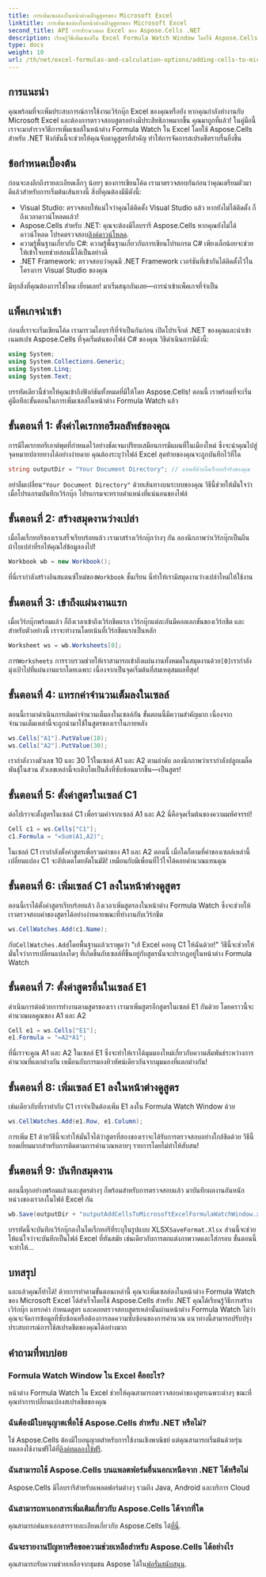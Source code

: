 ```yaml
---
title: การเพิ่มเซลล์ลงในหน้าต่างเฝ้าดูสูตรของ Microsoft Excel
linktitle: การเพิ่มเซลล์ลงในหน้าต่างเฝ้าดูสูตรของ Microsoft Excel
second_title: API การประมวลผล Excel ของ Aspose.Cells .NET
description: เรียนรู้วิธีเพิ่มเซลล์ใน Excel Formula Watch Window โดยใช้ Aspose.Cells สำหรับ .NET ด้วยคำแนะนำทีละขั้นตอนนี้ ซึ่งเรียบง่ายและมีประสิทธิภาพ
type: docs
weight: 10
url: /th/net/excel-formulas-and-calculation-options/adding-cells-to-microsoft-excel-formula-watch-window/
---
```

## การแนะนำ

คุณพร้อมที่จะเพิ่มประสบการณ์การใช้งานเวิร์กบุ๊ก Excel ของคุณหรือยัง หากคุณกำลังทำงานกับ Microsoft Excel และต้องการตรวจสอบสูตรอย่างมีประสิทธิภาพมากขึ้น คุณมาถูกที่แล้ว! ในคู่มือนี้ เราจะมาสำรวจวิธีการเพิ่มเซลล์ในหน้าต่าง Formula Watch ใน Excel โดยใช้ Aspose.Cells สำหรับ .NET ฟังก์ชันนี้จะช่วยให้คุณจับตาดูสูตรที่สำคัญ ทำให้การจัดการสเปรดชีตราบรื่นยิ่งขึ้น

## ข้อกำหนดเบื้องต้น

ก่อนจะลงลึกถึงรายละเอียดเล็กๆ น้อยๆ ของการเขียนโค้ด เรามาตรวจสอบกันก่อนว่าคุณเตรียมตัวมาดีแล้วสำหรับการเริ่มต้นเส้นทางนี้ สิ่งที่คุณต้องมีมีดังนี้:

- Visual Studio: ตรวจสอบให้แน่ใจว่าคุณได้ติดตั้ง Visual Studio แล้ว หากยังไม่ได้ติดตั้ง ก็ถึงเวลาดาวน์โหลดแล้ว!
- Aspose.Cells สำหรับ .NET: คุณจะต้องมีไลบรารี Aspose.Cells หากคุณยังไม่ได้ดาวน์โหลด โปรดตรวจสอบ[ลิงค์ดาวน์โหลด](https://releases.aspose.com/cells/net/).
- ความรู้พื้นฐานเกี่ยวกับ C#: ความรู้พื้นฐานเกี่ยวกับการเขียนโปรแกรม C# เพียงเล็กน้อยจะช่วยให้เข้าใจบทช่วยสอนนี้ได้เป็นอย่างดี
- .NET Framework: ตรวจสอบว่าคุณมี .NET Framework เวอร์ชันที่เข้ากันได้ติดตั้งไว้ในโครงการ Visual Studio ของคุณ

มีทุกสิ่งที่คุณต้องการใช่ไหม เยี่ยมเลย! มาเริ่มสนุกกันเลย—การนำเข้าแพ็คเกจที่จำเป็น

## แพ็คเกจนำเข้า

ก่อนที่เราจะเริ่มเขียนโค้ด เรามารวมไลบรารีที่จำเป็นกันก่อน เปิดโปรเจ็กต์ .NET ของคุณและนำเข้าเนมสเปซ Aspose.Cells ที่จุดเริ่มต้นของไฟล์ C# ของคุณ วิธีดำเนินการมีดังนี้:

```csharp
using System;
using System.Collections.Generic;
using System.Linq;
using System.Text;
```

บรรทัดเดียวนี้ช่วยให้คุณเข้าถึงฟังก์ชันทั้งหมดที่มีให้โดย Aspose.Cells! ตอนนี้ เราพร้อมที่จะเริ่มคู่มือทีละขั้นตอนในการเพิ่มเซลล์ในหน้าต่าง Formula Watch แล้ว

## ขั้นตอนที่ 1: ตั้งค่าไดเรกทอรีผลลัพธ์ของคุณ

การมีไดเรกทอรีเอาต์พุตที่กำหนดไว้อย่างชัดเจนเปรียบเสมือนการมีแผนที่ในเมืองใหม่ ซึ่งจะนำคุณไปสู่จุดหมายปลายทางได้อย่างง่ายดาย คุณต้องระบุว่าไฟล์ Excel สุดท้ายของคุณจะถูกบันทึกไว้ที่ใด

```csharp
string outputDir = "Your Document Directory"; // แทนที่ด้วยไดเร็กทอรีจริงของคุณ
```

 อย่าลืมเปลี่ยน`"Your Document Directory"` ด้วยเส้นทางบนระบบของคุณ วิธีนี้ช่วยให้มั่นใจว่าเมื่อโปรแกรมบันทึกเวิร์กบุ๊ก โปรแกรมจะทราบตำแหน่งที่แน่นอนของไฟล์

## ขั้นตอนที่ 2: สร้างสมุดงานว่างเปล่า

เมื่อไดเร็กทอรีของเราเสร็จเรียบร้อยแล้ว เรามาสร้างเวิร์กบุ๊กว่างๆ กัน ลองนึกภาพว่าเวิร์กบุ๊กเป็นผืนผ้าใบเปล่าที่รอให้คุณใส่ข้อมูลลงไป!

```csharp
Workbook wb = new Workbook();
```

 ที่นี่เรากำลังสร้างอินสแตนซ์ใหม่ของ`Workbook` ชั้นเรียน นี่ทำให้เรามีสมุดงานว่างเปล่าใหม่ให้ใช้งาน 

## ขั้นตอนที่ 3: เข้าถึงแผ่นงานแรก

เมื่อเวิร์กบุ๊กพร้อมแล้ว ก็ถึงเวลาเข้าถึงเวิร์กชีตแรก เวิร์กบุ๊กแต่ละอันมีคอลเลกชันของเวิร์กชีต และสำหรับตัวอย่างนี้ เราจะทำงานโดยเน้นที่เวิร์กชีตแรกเป็นหลัก

```csharp
Worksheet ws = wb.Worksheets[0];
```

 การ`Worksheets` การรวบรวมช่วยให้เราสามารถเข้าถึงแผ่นงานทั้งหมดในสมุดงานด้วย`[0]`เรากำลังมุ่งเป้าไปที่แผ่นงานแรกโดยเฉพาะ เนื่องจากเป็นจุดเริ่มต้นที่สมเหตุสมผลที่สุด!

## ขั้นตอนที่ 4: แทรกค่าจำนวนเต็มลงในเซลล์

ตอนนี้เรามาดำเนินการเติมค่าจำนวนเต็มลงในเซลล์กัน ขั้นตอนนี้มีความสำคัญมาก เนื่องจากจำนวนเต็มเหล่านี้จะถูกนำมาใช้ในสูตรของเราในภายหลัง

```csharp
ws.Cells["A1"].PutValue(10);
ws.Cells["A2"].PutValue(30);
```

เรากำลังวางตัวเลข 10 และ 30 ไว้ในเซลล์ A1 และ A2 ตามลำดับ ลองนึกภาพว่าเรากำลังปลูกเมล็ดพันธุ์ในสวน ตัวเลขเหล่านี้จะเติบโตเป็นสิ่งที่ซับซ้อนมากขึ้น—เป็นสูตร! 

## ขั้นตอนที่ 5: ตั้งค่าสูตรในเซลล์ C1

ต่อไปเราจะตั้งสูตรในเซลล์ C1 เพื่อรวมค่าจากเซลล์ A1 และ A2 นี่คือจุดเริ่มต้นของความมหัศจรรย์!

```csharp
Cell c1 = ws.Cells["C1"];
c1.Formula = "=Sum(A1,A2)";
```

ในเซลล์ C1 เรากำลังตั้งค่าสูตรเพื่อรวมค่าของ A1 และ A2 ตอนนี้ เมื่อใดก็ตามที่ค่าของเซลล์เหล่านี้เปลี่ยนแปลง C1 จะอัปเดตโดยอัตโนมัติ! เหมือนกับมีเพื่อนที่ไว้ใจได้คอยคำนวณแทนคุณ

## ขั้นตอนที่ 6: เพิ่มเซลล์ C1 ลงในหน้าต่างดูสูตร

ตอนนี้เราได้ตั้งค่าสูตรเรียบร้อยแล้ว ถึงเวลาเพิ่มสูตรลงในหน้าต่าง Formula Watch ซึ่งจะช่วยให้เราตรวจสอบค่าของสูตรได้อย่างง่ายดายขณะที่ทำงานกับเวิร์กชีต

```csharp
ws.CellWatches.Add(c1.Name);
```

 กับ`CellWatches.Add`โดยพื้นฐานแล้วเราพูดว่า "เฮ้ Excel คอยดู C1 ให้ฉันด้วย!" วิธีนี้จะช่วยให้มั่นใจว่าการเปลี่ยนแปลงใดๆ ที่เกิดขึ้นกับเซลล์ที่ขึ้นอยู่กับสูตรนั้นจะปรากฏอยู่ในหน้าต่าง Formula Watch

## ขั้นตอนที่ 7: ตั้งค่าสูตรอื่นในเซลล์ E1

ดำเนินการต่อด้วยการทำงานตามสูตรของเรา เรามาเพิ่มสูตรอีกสูตรในเซลล์ E1 กันด้วย โดยคราวนี้จะคำนวณผลคูณของ A1 และ A2

```csharp
Cell e1 = ws.Cells["E1"];
e1.Formula = "=A2*A1";
```

ที่นี่เราจะคูณ A1 และ A2 ในเซลล์ E1 ซึ่งจะทำให้เราได้มุมมองใหม่เกี่ยวกับความสัมพันธ์ระหว่างการคำนวณที่แตกต่างกัน เหมือนกับการมองทิวทัศน์เดียวกันจากมุมมองที่แตกต่างกัน!

## ขั้นตอนที่ 8: เพิ่มเซลล์ E1 ลงในหน้าต่างดูสูตร

เช่นเดียวกับที่เราทำกับ C1 เราจำเป็นต้องเพิ่ม E1 ลงใน Formula Watch Window ด้วย

```csharp
ws.CellWatches.Add(e1.Row, e1.Column);
```

การเพิ่ม E1 ด้วยวิธีนี้จะทำให้มั่นใจได้ว่าสูตรที่สองของเราจะได้รับการตรวจสอบอย่างใกล้ชิดด้วย วิธีนี้ยอดเยี่ยมมากสำหรับการติดตามการคำนวณหลายๆ รายการโดยไม่ทำให้สับสน!

## ขั้นตอนที่ 9: บันทึกสมุดงาน

ตอนนี้ทุกอย่างพร้อมแล้วและสูตรต่างๆ ก็พร้อมสำหรับการตรวจสอบแล้ว มาบันทึกผลงานอันหนักหน่วงของเราลงในไฟล์ Excel กัน

```csharp
wb.Save(outputDir + "outputAddCellsToMicrosoftExcelFormulaWatchWindow.xlsx", SaveFormat.Xlsx);
```

บรรทัดนี้จะบันทึกเวิร์กบุ๊กลงในไดเร็กทอรีที่ระบุในรูปแบบ XLSX`SaveFormat.Xlsx` ส่วนนี้จะช่วยให้แน่ใจว่าจะบันทึกเป็นไฟล์ Excel ที่ทันสมัย เช่นเดียวกับการตกแต่งภาพวาดและใส่กรอบ ขั้นตอนนี้จะทำให้...

## บทสรุป

และแล้วคุณก็ทำได้! ด้วยการทำตามขั้นตอนเหล่านี้ คุณจะเพิ่มเซลล์ลงในหน้าต่าง Formula Watch ของ Microsoft Excel ได้สำเร็จโดยใช้ Aspose.Cells สำหรับ .NET คุณได้เรียนรู้วิธีการสร้างเวิร์กบุ๊ก แทรกค่า กำหนดสูตร และคอยตรวจสอบสูตรเหล่านั้นผ่านหน้าต่าง Formula Watch ไม่ว่าคุณจะจัดการข้อมูลที่ซับซ้อนหรือต้องการลดความซับซ้อนของการคำนวณ แนวทางนี้สามารถปรับปรุงประสบการณ์การใช้สเปรดชีตของคุณได้อย่างมาก

## คำถามที่พบบ่อย

### Formula Watch Window ใน Excel คืออะไร?  
หน้าต่าง Formula Watch ใน Excel ช่วยให้คุณสามารถตรวจสอบค่าของสูตรเฉพาะต่างๆ ขณะที่คุณทำการเปลี่ยนแปลงสเปรดชีตของคุณ

### ฉันต้องมีใบอนุญาตเพื่อใช้ Aspose.Cells สำหรับ .NET หรือไม่?  
 ใช่ Aspose.Cells ต้องมีใบอนุญาตสำหรับการใช้งานเชิงพาณิชย์ แต่คุณสามารถเริ่มต้นด้วยรุ่นทดลองใช้งานฟรีได้ที่[ลิงค์ทดลองใช้ฟรี](https://releases.aspose.com/).

### ฉันสามารถใช้ Aspose.Cells บนแพลตฟอร์มอื่นนอกเหนือจาก .NET ได้หรือไม่  
Aspose.Cells มีไลบรารีสำหรับแพลตฟอร์มต่างๆ รวมถึง Java, Android และบริการ Cloud

### ฉันสามารถหาเอกสารเพิ่มเติมเกี่ยวกับ Aspose.Cells ได้จากที่ใด  
 คุณสามารถค้นหาเอกสารรายละเอียดเกี่ยวกับ Aspose.Cells ได้[ที่นี่](https://reference.aspose.com/cells/net/).

### ฉันจะรายงานปัญหาหรือขอความช่วยเหลือสำหรับ Aspose.Cells ได้อย่างไร  
 คุณสามารถรับความช่วยเหลือจากชุมชน Aspose ได้ใน[ฟอรั่มสนับสนุน](https://forum.aspose.com/c/cells/9).
